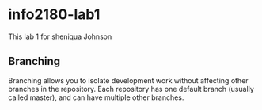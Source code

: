 # info2180-lab1
This lab 1 for sheniqua Johnson
## Branching
Branching allows you to isolate development work without
affecting other branches in the repository. Each repository
has one default branch (usually called master), and can have
multiple other branches.
